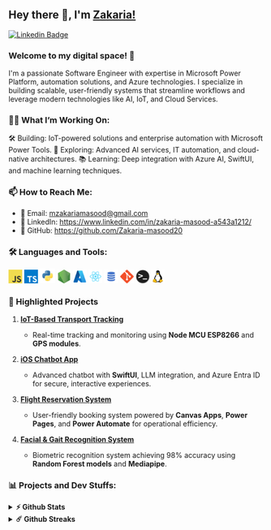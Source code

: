 ## Hey there 👋, I'm [Zakaria!](https://github.com/Zakaria-masood20/Zakaria-masood20)

[![Linkedin Badge](https://img.shields.io/badge/-LinkedIn-0e76a8?style=flat-square&logo=Linkedin&logoColor=white)]()

### Welcome to my digital space! 🎉

I'm a passionate Software Engineer with expertise in Microsoft Power Platform, automation solutions, and Azure technologies. I specialize in building scalable, user-friendly systems that streamline workflows and leverage modern technologies like AI, IoT, and Cloud Services.


### 👨‍💻 What I’m Working On:

🛠 Building: IoT-powered solutions and enterprise automation with Microsoft Power Tools.
🚀 Exploring: Advanced AI services, IT automation, and cloud-native architectures.
📚 Learning: Deep integration with Azure AI, SwiftUI, and machine learning techniques.

### 📫 How to Reach Me:

- 📧 Email: mzakariamasood@gmail.com
- 💼 LinkedIn: https://www.linkedin.com/in/zakaria-masood-a543a1212/
- 🔗 GitHub: https://github.com/Zakaria-masood20

### 🛠️ Languages and Tools:

<code><img height="27" src="https://raw.githubusercontent.com/github/explore/80688e429a7d4ef2fca1e82350fe8e3517d3494d/topics/javascript/javascript.png" alt="javascript"></code>
<code><img height="27" src="https://raw.githubusercontent.com/github/explore/80688e429a7d4ef2fca1e82350fe8e3517d3494d/topics/typescript/typescript.png" alt="typescript"></code>
<code><img height="30" src="https://raw.githubusercontent.com/github/explore/80688e429a7d4ef2fca1e82350fe8e3517d3494d/topics/python/python.png" alt="python"></code>
<code><img height="27" src="https://raw.githubusercontent.com/github/explore/80688e429a7d4ef2fca1e82350fe8e3517d3494d/topics/nodejs/nodejs.png" alt="nodejs"></code>
<code><img height="27" src="https://raw.githubusercontent.com/github/explore/80688e429a7d4ef2fca1e82350fe8e3517d3494d/topics/azure/azure.png" alt="azure"></code>
<code><img height="27" src="https://raw.githubusercontent.com/github/explore/80688e429a7d4ef2fca1e82350fe8e3517d3494d/topics/react/react.png" alt="react"></code>
<code><img height="27" src="https://raw.githubusercontent.com/github/explore/80688e429a7d4ef2fca1e82350fe8e3517d3494d/topics/sql/sql.png" alt="sql"></code>
<code><img height="27" src="https://raw.githubusercontent.com/devicons/devicon/master/icons/git/git-original.svg" alt="git"></code>
<code><img height="27" src="https://raw.githubusercontent.com/github/explore/80688e429a7d4ef2fca1e82350fe8e3517d3494d/topics/terminal/terminal.png" alt="terminal"></code>
<code><img height="27" src="https://raw.githubusercontent.com/github/explore/80688e429a7d4ef2fca1e82350fe8e3517d3494d/topics/linux/linux.png" alt="linux"></code>

### 🌟 Highlighted Projects

1. **[IoT-Based Transport Tracking](https://github.com/Zakaria-masood20)**  
   - Real-time tracking and monitoring using **Node MCU ESP8266** and **GPS modules**.  

2. **[iOS Chatbot App](https://github.com/Zakaria-masood20)**  
   - Advanced chatbot with **SwiftUI**, LLM integration, and Azure Entra ID for secure, interactive experiences.  

3. **[Flight Reservation System](https://github.com/Zakaria-masood20)**  
   - User-friendly booking system powered by **Canvas Apps**, **Power Pages**, and **Power Automate** for operational efficiency.  

4. **[Facial & Gait Recognition System](https://github.com/Zakaria-masood20)**  
   - Biometric recognition system achieving 98% accuracy using **Random Forest models** and **Mediapipe**.



### 📊 Projects and Dev Stuffs:

<details>
  <summary><b>⚡ Github Stats</b></summary>

  <br />
  <img height="180em" src="https://github-readme-stats.vercel.app/api?username=Zakaria-masood20&show_icons=true&hide_border=true&&count_private=true&include_all_commits=true" />
  <img height="180em" src="https://github-readme-stats.vercel.app/api/top-langs/?username=Zakaria-masood20&exclude_repo=KNN-Image-Classification&show_icons=true&hide_border=true&layout=compact&langs_count=8"/>
</details>

<details>
  <summary><b>☄️ Github Streaks</b></summary>

  <br />
  <img height="180em" src="https://github-readme-streak-stats.herokuapp.com/?user=Zakaria-masood20&hide_border=true" />
</details>

